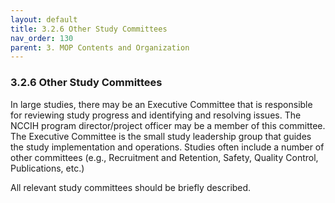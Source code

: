 ```yaml
---
layout: default
title: 3.2.6 Other Study Committees
nav_order: 130
parent: 3. MOP Contents and Organization
---
```


### 3.2.6 Other Study Committees

In large studies, there may be an Executive Committee that is
responsible for reviewing study progress and identifying and resolving
issues. The NCCIH program director/project officer may be a member of
this committee. The Executive Committee is the small study leadership
group that guides the study implementation and operations. Studies often
include a number of other committees (e.g., Recruitment and Retention,
Safety, Quality Control, Publications, etc.)

All relevant study committees should be briefly described.


